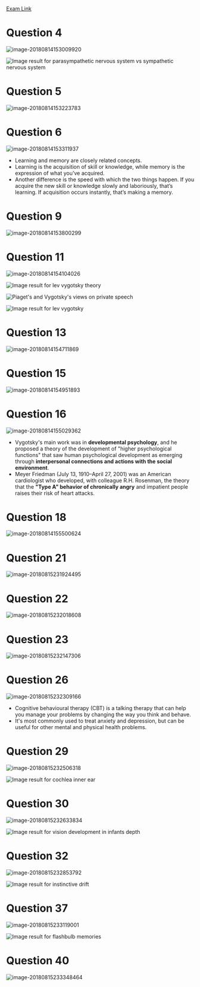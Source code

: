 [Exam Link](https://www.practicequiz.com/clep-psychology-test-prep)

# Question 4

![image-20180814153009920](assets/image-20180814153009920.png)

![Image result for parasympathetic nervous system vs sympathetic nervous system](assets/50f9d22f435e908106845c79fdf636ae.jpg)

# Question 5

![image-20180814153223783](assets/image-20180814153223783.png)

# Question 6

![image-20180814153311937](assets/image-20180814153311937.png)

- Learning and memory are closely related concepts. 
- Learning is the acquisition of skill or knowledge, while memory is the expression of what you’ve acquired. 
- Another difference is the speed with which the two things happen. If you acquire the new skill or knowledge slowly and laboriously, that’s learning. If acquisition occurs instantly, that’s making a memory.

# Question 9

![image-20180814153800299](assets/image-20180814153800299.png)

# Question 11

![image-20180814154104026](assets/image-20180814154104026.png)

![Image result for lev vygotsky theory](assets/lev-vygotsky-learning-theory-6-638.jpg)

![Piaget's and Vygotsky's views on private speech](assets/private-speech.jpg)

![Image result for lev vygotsky](assets/slide_16.jpg)

# Question 13

![image-20180814154711869](assets/image-20180814154711869.png)

# Question 15

![image-20180814154951893](assets/image-20180814154951893.png)

# Question 16

![image-20180814155029362](assets/image-20180814155029362.png)

- Vygotsky's main work was in **developmental psychology**, and he proposed a theory of the development of "higher psychological functions" that saw human psychological development as emerging through **interpersonal connections and actions with the social environment**.
- Meyer Friedman (July 13, 1910–April 27, 2001) was an American cardiologist who developed, with colleague R.H. Rosenman, the theory that the **"Type A" behavior of chronically angry** and impatient people raises their risk of heart attacks.

# Question 18

![image-20180814155500624](assets/image-20180814155500624.png)

# Question 21

![image-20180815231924495](assets/image-20180815231924495.png)

# Question 22

![image-20180815232018608](assets/image-20180815232018608.png)

# Question 23

![image-20180815232147306](assets/image-20180815232147306.png)

# Question 26

![image-20180815232309166](assets/image-20180815232309166.png)

- Cognitive behavioural therapy (CBT) is a talking therapy that can help you manage your problems by changing the way you think and behave.
- It's most commonly used to treat anxiety and depression, but can be useful for other mental and physical health problems.

# Question 29

![image-20180815232506318](assets/image-20180815232506318.png)

![Image result for cochlea inner ear](assets/img.jpg)

# Question 30

![image-20180815232633834](assets/image-20180815232633834.png)

![Image result for vision development in infants depth](assets/Babies+Learn+Through+Their+Senses+-Vision.jpg)

# Question 32

![image-20180815232853792](assets/image-20180815232853792.png)

![Image result for instinctive drift](assets/Instinctive+Drift+Why+dont+people+always+do+what+they+are+supposed+to.jpg)

# Question 37

![image-20180815233119001](assets/image-20180815233119001.png)

![Image result for flashbulb memories](assets/Flashbulb.jpg)

# Question 40

![image-20180815233348464](assets/image-20180815233348464.png)


